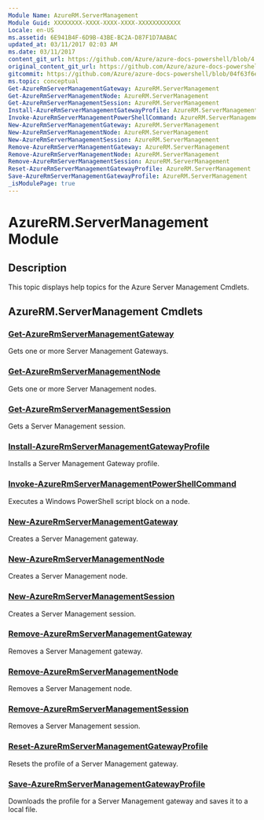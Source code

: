 ```yaml
---
Module Name: AzureRM.ServerManagement
Module Guid: XXXXXXXX-XXXX-XXXX-XXXX-XXXXXXXXXXXX
Locale: en-US
ms.assetid: 6E941B4F-6D9B-43BE-BC2A-D87F1D7AABAC
updated_at: 03/11/2017 02:03 AM
ms.date: 03/11/2017
content_git_url: https://github.com/Azure/azure-docs-powershell/blob/4.1.0/azureps-cmdlets-docs/ResourceManager/AzureRM.ServerManagement/v2.7.0/AzureRM.ServerManagement.md
original_content_git_url: https://github.com/Azure/azure-docs-powershell/blob/4.1.0/azureps-cmdlets-docs/ResourceManager/AzureRM.ServerManagement/v2.7.0/AzureRM.ServerManagement.md
gitcommit: https://github.com/Azure/azure-docs-powershell/blob/04f63f6e685743ace2c57eb157574e34e8610b1c
ms.topic: conceptual
Get-AzureRmServerManagementGateway: AzureRM.ServerManagement
Get-AzureRmServerManagementNode: AzureRM.ServerManagement
Get-AzureRmServerManagementSession: AzureRM.ServerManagement
Install-AzureRmServerManagementGatewayProfile: AzureRM.ServerManagement
Invoke-AzureRmServerManagementPowerShellCommand: AzureRM.ServerManagement
New-AzureRmServerManagementGateway: AzureRM.ServerManagement
New-AzureRmServerManagementNode: AzureRM.ServerManagement
New-AzureRmServerManagementSession: AzureRM.ServerManagement
Remove-AzureRmServerManagementGateway: AzureRM.ServerManagement
Remove-AzureRmServerManagementNode: AzureRM.ServerManagement
Remove-AzureRmServerManagementSession: AzureRM.ServerManagement
Reset-AzureRmServerManagementGatewayProfile: AzureRM.ServerManagement
Save-AzureRmServerManagementGatewayProfile: AzureRM.ServerManagement
_isModulePage: true
---
```


# AzureRM.ServerManagement Module
## Description
This topic displays help topics for the Azure Server Management Cmdlets.

## AzureRM.ServerManagement Cmdlets
### [Get-AzureRmServerManagementGateway](Get-AzureRmServerManagementGateway.md)
Gets one or more Server Management Gateways.

### [Get-AzureRmServerManagementNode](Get-AzureRmServerManagementNode.md)
Gets one or more Server Management nodes.

### [Get-AzureRmServerManagementSession](Get-AzureRmServerManagementSession.md)
Gets a Server Management session.

### [Install-AzureRmServerManagementGatewayProfile](Install-AzureRmServerManagementGatewayProfile.md)
Installs a Server Management Gateway profile.

### [Invoke-AzureRmServerManagementPowerShellCommand](Invoke-AzureRmServerManagementPowerShellCommand.md)
Executes a Windows PowerShell script block on a node.

### [New-AzureRmServerManagementGateway](New-AzureRmServerManagementGateway.md)
Creates a Server Management gateway.

### [New-AzureRmServerManagementNode](New-AzureRmServerManagementNode.md)
Creates a Server Management node.

### [New-AzureRmServerManagementSession](New-AzureRmServerManagementSession.md)
Creates a Server Management session.

### [Remove-AzureRmServerManagementGateway](Remove-AzureRmServerManagementGateway.md)
Removes a Server Management gateway.

### [Remove-AzureRmServerManagementNode](Remove-AzureRmServerManagementNode.md)
Removes a Server Management node.

### [Remove-AzureRmServerManagementSession](Remove-AzureRmServerManagementSession.md)
Removes a Server Management session.

### [Reset-AzureRmServerManagementGatewayProfile](Reset-AzureRmServerManagementGatewayProfile.md)
Resets the profile of a Server Management gateway.

### [Save-AzureRmServerManagementGatewayProfile](Save-AzureRmServerManagementGatewayProfile.md)
Downloads the profile for a Server Management gateway and saves it to a local file.

